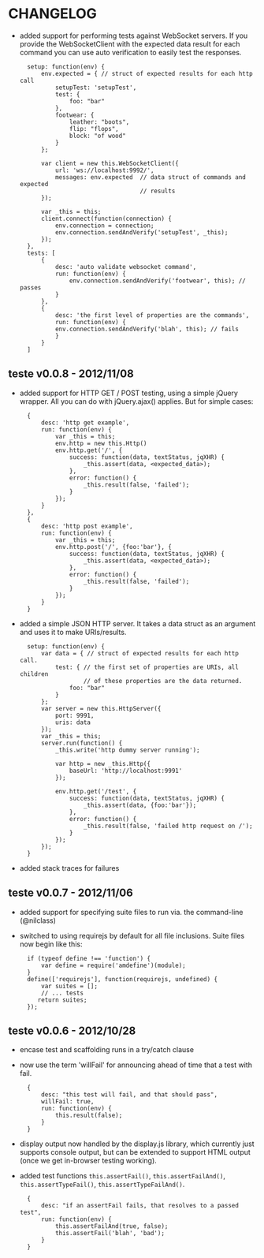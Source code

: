 CHANGELOG
=========

- added support for performing tests against WebSocket servers. If you provide
  the WebSocketClient with the expected data result for each command you can use
  auto verification to easily test the responses.

		setup: function(env) {
			env.expected = { // struct of expected results for each http call
				setupTest: 'setupTest',
				test: {
					foo: "bar"
				},
				footwear: {
					leather: "boots",
					flip: "flops",
					block: "of wood"
				}
			};

			var client = new this.WebSocketClient({
				url: 'ws://localhost:9992/',
				messages: env.expected  // data struct of commands and expected
									    // results
			});

			var _this = this;
			client.connect(function(connection) {
				env.connection = connection;
				env.connection.sendAndVerify('setupTest', _this);
			});
		},
		tests: [
			{
				desc: 'auto validate websocket command',
				run: function(env) {
					env.connection.sendAndVerify('footwear', this); // passes
				}
			},
			{
				desc: 'the first level of properties are the commands',
				run: function(env) {
				env.connection.sendAndVerify('blah', this); // fails
				}
			}
		]


teste v0.0.8 - 2012/11/08
-------------------------

- added support for HTTP GET / POST testing, using a simple jQuery wrapper. All
  you can do with jQuery.ajax() applies. But for simple cases:

		{
			desc: 'http get example',
			run: function(env) {
				var _this = this;
				env.http = new this.Http()
				env.http.get('/', {
					success: function(data, textStatus, jqXHR) {
						_this.assert(data, <expected_data>);
					},
					error: function() {
						_this.result(false, 'failed');
					}
				});
			}
		},
		{
			desc: 'http post example',
			run: function(env) {
				var _this = this;
				env.http.post('/', {foo:'bar'}, {
					success: function(data, textStatus, jqXHR) {
						_this.assert(data, <expected_data>);
					},
					error: function() {
						_this.result(false, 'failed');
					}
				});
			}
		}

- added a simple JSON HTTP server. It takes a data struct as an argument and
  uses it to make URIs/results.

		setup: function(env) {
			var data = { // struct of expected results for each http call.
				test: { // the first set of properties are URIs, all children
						// of these properties are the data returned.
					foo: "bar"
				}
			};
			var server = new this.HttpServer({
				port: 9991,
				uris: data
			});
			var _this = this;
			server.run(function() {
				_this.write('http dummy server running');

				var http = new _this.Http({
					baseUrl: 'http://localhost:9991'
				});

				env.http.get('/test', {
					success: function(data, textStatus, jqXHR) {
						_this.assert(data, {foo:'bar'});
					},
					error: function() {
						_this.result(false, 'failed http request on /');
					}
				});
			});
		}

- added stack traces for failures


teste v0.0.7 - 2012/11/06
-------------------------

- added support for specifying suite files to run via. the command-line
  (@nilclass)

- switched to using requirejs by default for all file inclusions. Suite files
  now begin like this:

		if (typeof define !== 'function') {
			var define = require('amdefine')(module);
		}
		define(['requirejs'], function(requirejs, undefined) {
			var suites = [];
			// ... tests
		   return suites;
		});


teste v0.0.6 - 2012/10/28
-------------------------

- encase test and scaffolding runs in a try/catch clause

- now use the term 'willFail' for announcing ahead of time that a test with
  fail.

		{
			desc: "this test will fail, and that should pass",
			willFail: true,
			run: function(env) {
				this.result(false);
			}
		}

- display output now handled by the display.js library, which currently just
  supports console output, but can be extended to support HTML output (once we
  get in-browser testing working).

- added test functions `this.assertFail()`, `this.assertFailAnd()`,
  `this.assertTypeFail()`, `this.assertTypeFailAnd()`.


		{
			desc: "if an assertFail fails, that resolves to a passed test",
			run: function(env) {
				this.assertFailAnd(true, false);
				this.assertFail('blah', 'bad');
			}
		}

